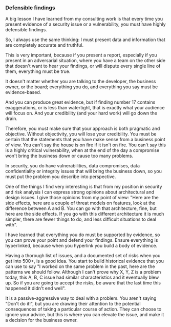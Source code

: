 ### Defensible findings

A big lesson I have learned from my consulting work is that every time you present evidence of a security issue or a vulnerability, you must have highly defensible findings.

So, I always use the same thinking: I must present data and information that are completely accurate and truthful.  

This is very important, because if you present a report, especially if you present in an adversarial situation, where you have a team on the other side that doesn't want to hear your findings, or will dispute every single line of them, everything must be true.

It doesn't matter whether you are talking to the developer, the business owner, or the board; everything you do, and everything you say must be evidence-based.

And you can produce great evidence, but if finding number 17 contains exaggerations, or is less than watertight, that is exactly what your audience will focus on. And your credibility (and your hard work) will go down the drain.

Therefore, you must make sure that your approach is both pragmatic and objective. Without objectivity, you will lose your credibility. You must be certain that the statements that you have make sense from a business point of view. You can't say the house is on fire if it isn't on fire. You can't say this is a highly critical vulnerability, when at the end of the day a compromise won't bring the business down or cause too many problems.

In security, you do have vulnerabilities, data compromises, data confidentiality or integrity issues that will bring the business down, so you must put the problem you describe into perspective. 

One of the things I find very interesting is that from my position in security and risk analysis I can express strong opinions about architectural and design issues. I give those opinions from my point of view: "Here are the side effects, here are a couple of threat models on features, look at the difference between A and B. You can go with that architecture, fine, but here are the side effects. If you go with this different architecture it is much simpler, there are fewer things to do, and less difficult situations to deal with". 

I have learned that everything you do must be supported by evidence, so you can prove your point and defend your findings. Ensure everything is hyperlinked, because when you hyperlink you build a body of evidence. 

Having a thorough list of issues, and a documented set of risks when you get into 500+, is a good idea. You start to build historical evidence that you can use to say "I worked on the same problem in the past, here are the patterns we should follow. Although I can't prove why X, Y, Z is a problem today, this A, B, C issue had similar characteristics and it eventually blew up. So if you are going to accept the risks, be aware that the last time this happened it didn't end well".

It is a passive-aggressive way to deal with a problem. You aren't saying "Don't do it!", but you are drawing their attention to the potential consequences of taking a particular course of action. They can choose to ignore your advice, but this is where you can elevate the issue, and make it a decision for the business owner.  
